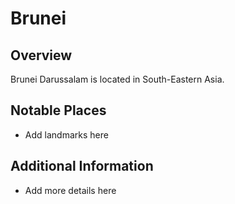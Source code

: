 # Brunei
## Overview
Brunei Darussalam is located in South-Eastern Asia.

## Notable Places
- Add landmarks here

## Additional Information
- Add more details here
